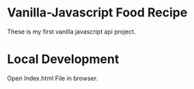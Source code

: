 # Vanilla-Javascript Food Recipe

These is my first vanilla javascript api project.

# Local Development
Open Index.html File in browser.
